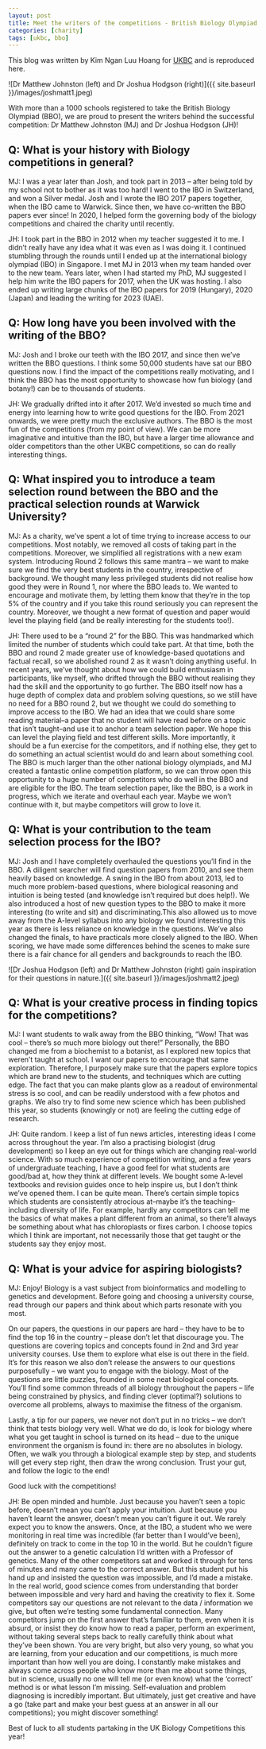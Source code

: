 ```yaml
---
layout: post
title: Meet the writers of the competitions - British Biology Olympiad
categories: [charity]
tags: [ukbc, bbo]
---
```

This blog was written by Kim Ngan Luu Hoang for [UKBC](https://ukbiologycompetitions.org/meet-the-writers-of-the-competitions-british-biology-olympiad/) and is reproduced here.

![Dr Matthew Johnston (left) and Dr Joshua Hodgson (right)]({{ site.baseurl }}/images/joshmatt1.jpeg)

With more than a 1000 schools registered to take the British Biology Olympiad (BBO), we are proud to present the writers behind the successful competition: Dr Matthew Johnston (MJ) and Dr Joshua Hodgson (JH)!

## Q: What is your history with Biology competitions in general?
MJ: I was a year later than Josh, and took part in 2013 – after being told by my school not to bother as it was too hard! I went to the IBO in Switzerland, and won a Silver medal. Josh and I wrote the IBO 2017 papers together, when the IBO came to Warwick. Since then, we have co-written the BBO papers ever since! In 2020, I helped form the governing body of the biology competitions and chaired the charity until recently. 

JH: I took part in the BBO in 2012 when my teacher suggested it to me. I didn’t really have any idea what it was even as I was doing it. I continued stumbling through the rounds until I ended up at the international biology olympiad (IBO) in Singapore. I met MJ in 2013 when my team handed over to the new team. Years later, when I had started my PhD, MJ suggested I help him write the IBO papers for 2017, when the UK was hosting. I also ended up writing large chunks of the IBO papers for 2019 (Hungary), 2020 (Japan) and leading the writing for 2023 (UAE).

## Q: How long have you been involved with the writing of the BBO?
MJ: Josh and I broke our teeth with the IBO 2017, and since then we’ve written the BBO questions. I think some 50,000 students have sat our BBO questions now. I find the impact of the competitions really motivating, and I think the BBO has the most opportunity to showcase how fun biology (and botany!) can be to thousands of students. 

JH: We gradually drifted into it after 2017. We’d invested so much time and energy into learning how to write good questions for the IBO. From 2021 onwards, we were pretty much the exclusive authors. The BBO is the most fun of the competitions (from my point of view). We can be more imaginative and intuitive than the IBO, but have a larger time allowance and older competitors than the other UKBC competitions, so can do really interesting things.

## Q: What inspired you to introduce a team selection round between the BBO and the practical selection rounds at Warwick University?
MJ: As a charity, we’ve spent a lot of time trying to increase access to our competitions. Most notably, we removed all costs of taking part in the competitions. Moreover, we simplified all registrations with a new exam system. Introducing Round 2 follows this same mantra – we want to make sure we find the very best students in the country, irrespective of background. We thought many less privileged students did not realise how good they were in Round 1, nor where the BBO leads to. We wanted to encourage and motivate them, by letting them know that they’re in the top 5% of the country and if you take this round seriously you can represent the country. Moreover, we thought a new format of question and paper would level the playing field (and be really interesting for the students too!). 

JH: There used to be a “round 2” for the BBO. This was handmarked which limited the number of students which could take part. At that time, both the BBO and round 2 made greater use of knowledge-based quotations and factual recall, so we abolished round 2 as it wasn’t doing anything useful. In recent years, we’ve thought about how we could build enthusiasm in participants, like myself, who drifted through the BBO without realising they had the skill and the opportunity to go further. The BBO itself now has a huge depth of complex data and problem solving questions, so we still have no need for a BBO round 2, but we thought we could do something to improve access to the IBO. We had an idea that we could share some reading material–a paper that no student will have read before on a topic that isn’t taught–and use it to anchor a team selection paper. We hope this can level the playing field and test different skills. More importantly, it should be a fun exercise for the competitors, and if nothing else, they get to do something an actual scientist would do and learn about something cool. The BBO is much larger than the other national biology olympiads, and MJ created a fantastic online competition platform, so we can throw open this opportunity to a huge number of competitors who do well in the BBO and are eligible for the IBO. The team selection paper, like the BBO, is a work in progress, which we iterate and overhaul each year. Maybe we won’t continue with it, but maybe competitors will grow to love it.

## Q: What is your contribution to the team selection process for the IBO?
MJ: Josh and I have completely overhauled the questions you’ll find in the BBO. A diligent searcher will find question papers from 2010, and see them heavily based on knowledge. A swing in the IBO from about 2013, led to much more problem-based questions, where biological reasoning and intuition is being tested (and knowledge isn’t required but does help!). We also introduced a host of new question types to the BBO to make it more interesting (to write and sit) and discriminating.This also allowed us to move away from the A-level syllabus into any biology we found interesting this year as there is less reliance on knowledge in the questions. We’ve also changed the finals, to have practicals more closely aligned to the IBO. When scoring, we have made some differences behind the scenes to make sure there is a fair chance for all genders and backgrounds to reach the IBO. 

![Dr Joshua Hodgson (left) and Dr Matthew Johnston (right) gain inspiration for their questions in nature.]({{ site.baseurl }}/images/joshmatt2.jpeg)

## Q: What is your creative process in finding topics for the competitions?
MJ: I want students to walk away from the BBO thinking, “Wow! That was cool – there’s so much more biology out there!” Personally, the BBO changed me from a biochemist to a botanist, as I explored new topics that weren’t taught at school. I want our papers to encourage that same exploration. Therefore, I purposely make sure that the papers explore topics which are brand new to the students, and techniques which are cutting edge. The fact that you can make plants glow as a readout of environmental stress is so cool, and can be readily understood with a few photos and graphs. We also try to find some new science which has been published this year, so students (knowingly or not) are feeling the cutting edge of research.

JH: Quite random. I keep a list of fun news articles, interesting ideas I come across throughout the year. I’m also a practising biologist (drug development) so I keep an eye out for things which are changing real-world science. With so much experience of competition writing, and a few years of undergraduate teaching, I have a good feel for what students are good/bad at, how they think at different levels. We bought some A-level textbooks and revision guides once to help inspire us, but I don’t think we’ve opened them. I can be quite mean. There’s certain simple topics which students are consistently atrocious at–maybe it’s the teaching–including diversity of life. For example, hardly any competitors can tell me the basics of what makes a plant different from an animal, so there’ll always be something about what has chloroplasts or fixes carbon. I choose topics which I think are important, not necessarily those that get taught or the students say they enjoy most.

## Q: What is your advice for aspiring biologists?
MJ: Enjoy! Biology is a vast subject from bioinformatics and modelling to genetics and development. Before going and choosing a university course, read through our papers and think about which parts resonate with you most.

On our papers, the questions in our papers are hard – they have to be to find the top 16 in the country – please don’t let that discourage you. The questions are covering topics and concepts found in 2nd and 3rd year university courses. Use them to explore what else is out there in the field. It’s for this reason we also don’t release the answers to our questions purposefully – we want you to engage with the biology. Most of the questions are little puzzles, founded in some neat biological concepts. You’ll find some common threads of all biology throughout the papers – life being constrained by physics, and finding clever (optimal?) solutions to overcome all problems, always to maximise the fitness of the organism. 

Lastly, a tip for our papers, we never not don’t put in no tricks – we don’t think that tests biology very well. What we do do, is look for biology where what you get taught in school is turned on its head – due to the unique environment the organism is found in: there are no absolutes in biology. Often, we walk you through a biological example step by step, and students will get every step right, then draw the wrong conclusion. Trust your gut, and follow the logic to the end!

Good luck with the competitions!

JH: Be open minded and humble. Just because you haven’t seen a topic before, doesn’t mean you can’t apply your intuition. Just because you haven’t learnt the answer, doesn’t mean you can’t figure it out. We rarely expect you to know the answers. Once, at the IBO, a student who we were monitoring in real time was incredible (far better than I would’ve been), definitely on track to come in the top 10 in the world. But he couldn’t figure out the answer to a genetic calculation I’d written with a Professor of genetics. Many of the other competitors sat and worked it through for tens of minutes and many came to the correct answer. But this student put his hand up and insisted the question was impossible, and I’d made a mistake. In the real world, good science comes from understanding that border between impossible and very hard and having the creativity to flex it. Some competitors say our questions are not relevant to the data / information we give, but often we’re testing some fundamental connection. Many competitors jump on the first answer that’s familiar to them, even when it is absurd, or insist they do know how to read a paper, perform an experiment, without taking several steps back to really carefully think about what they’ve been shown. You are very bright, but also very young, so what you are learning, from your education and our competitions, is much more important than how well you are doing. I constantly make mistakes and always come across people who know more than me about some things, but in science, usually no one will tell me (or even know) what the ‘correct’ method is or what lesson I’m missing. Self-evaluation and problem diagnosing is incredibly important. But ultimately, just get creative and have a go (take part and make your best guess at an answer in all our competitions); you might discover something!

Best of luck to all students partaking in the UK Biology Competitions this year!
